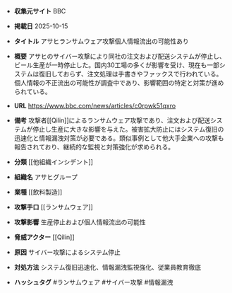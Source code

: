 - **収集元サイト**
BBC

- **掲載日**
2025-10-15

- **タイトル**
アサヒランサムウェア攻撃個人情報流出の可能性あり

- **概要**
アサヒのサイバー攻撃により同社の注文および配送システムが停止し、ビール生産が一時停止した。国内30工場の多くが影響を受け、現在も一部システムは復旧しておらず、注文処理は手書きやファックスで行われている。個人情報の不正流出の可能性が調査中であり、影響範囲の特定と対策が進められている。

- **URL**
https://www.bbc.com/news/articles/c0rpwk51qxro

- **備考**
攻撃者[[Qilin]]によるランサムウェア攻撃であり、注文および配送システムが停止し生産に大きな影響を与えた。被害拡大防止にはシステム復旧の迅速化と情報漏洩対策が必要である。類似事例として他大手企業への攻撃も報告されており、継続的な監視と対策強化が求められる。

- **分類**
[[他組織インシデント]]

- **組織名**
アサヒグループ

- **業種**
[[飲料製造]]

- **攻撃手口**
[[ランサムウェア]]

- **攻撃影響**
生産停止および個人情報流出の可能性

- **脅威アクター**
[[Qilin]]

- **原因**
サイバー攻撃によるシステム停止

- **対処方法**
システム復旧迅速化、情報漏洩監視強化、従業員教育徹底

- **ハッシュタグ**
#ランサムウェア #サイバー攻撃 #情報漏洩
